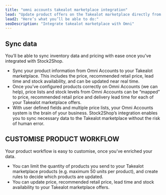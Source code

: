 ```yaml
---
title: "omni accounts takealot marketplace integration"
lead: "Update product offers on the Takealot marketplace directly from your Omni Accounts system. Stock2Shop’s simple integration will streamline your operation by reducing duplicate data capture, and ensuring your product information on Takealot is up to date."
lead2: "Here’s what you’ll be able to do:"
seoDescription: "Integrate takealot marketplace with Omni"
---
```


Sync data
---------

You’ll be able to sync inventory data and pricing with ease once you’ve integrated with Stock2Shop.

*   Sync your product information from Omni Accounts to your Takealot marketplace. This includes the price, recommended retail price, lead time and stock availability, and can be updated near real time.
*   Once you’ve configured products correctly on Omni Accounts (we can help), price lists and stock levels from Omni Accounts can be “mapped” to price, recommended retail price and delivery lead time for each of your Takealot marketplace offers.
*   With user defined fields and multiple price lists, your Omni Accounts system is the brain of your business. Stock2Shop’s integration enables you to sync necessary data to the Takealot marketplace without the risk of human error.

CUSTOMISE PRODUCT WORKFLOW
--------------------------

Your product workflow is easy to customise, once you’ve enriched your data.

*   You can limit the quantity of products you send to your Takealot marketplace products (e.g. maximum 50 units per product), and create rules to decide which products are updated.
*   You can update price, recommended retail price, lead time and stock availability to your Takealot marketplace offers.
